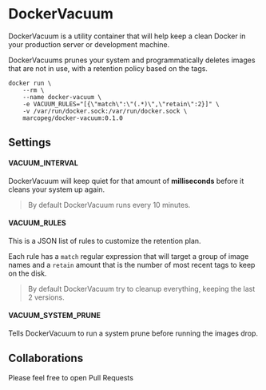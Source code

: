 # DockerVacuum

DockerVacuum is a utility container that will help keep a clean Docker in your
production server or development machine.

DockerVacuums prunes your system and programmatically deletes images that are not
in use, with a retention policy based on the tags.

    docker run \
    	--rm \
    	--name docker-vacuum \
    	-e VACUUM_RULES="[{\"match\":\"(.*)\",\"retain\":2}]" \
    	-v /var/run/docker.sock:/var/run/docker.sock \
    	marcopeg/docker-vacuum:0.1.0

## Settings

#### VACUUM_INTERVAL

DockerVacuum will keep quiet for that amount of **milliseconds** before it cleans
your system up again.

> By default DockerVacuum runs every 10 minutes.

#### VACUUM_RULES

This is a JSON list of rules to customize the retention plan.

Each rule has a `match` regular expression that will target a group of image names
and a `retain` amount that is the number of most recent tags to keep on the disk.

> By default DockerVacuum try to cleanup everything, keeping the last 2 versions.

#### VACUUM_SYSTEM_PRUNE

Tells DockerVacuum to run a system prune before running the images drop.

## Collaborations

Please feel free to open Pull Requests
